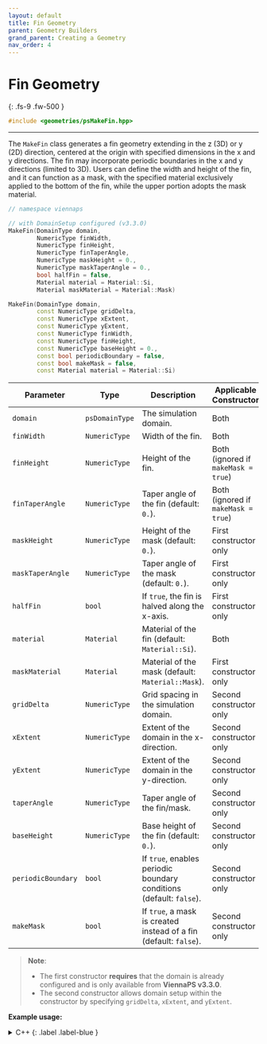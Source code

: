 ```yaml
---
layout: default
title: Fin Geometry
parent: Geometry Builders
grand_parent: Creating a Geometry
nav_order: 4
---
```


# Fin Geometry
{: .fs-9 .fw-500 }

```c++
#include <geometries/psMakeFin.hpp>
```
---

The `MakeFin` class generates a fin geometry extending in the z (3D) or y (2D) direction, centered at the origin with specified dimensions in the x and y directions. The fin may incorporate periodic boundaries in the x and y directions (limited to 3D). Users can define the width and height of the fin, and it can function as a mask, with the specified material exclusively applied to the bottom of the fin, while the upper portion adopts the mask material.

```c++
// namespace viennaps

// with DomainSetup configured (v3.3.0)
MakeFin(DomainType domain,
        NumericType finWidth,
        NumericType finHeight,
        NumericType finTaperAngle,
        NumericType maskHeight = 0.,
        NumericType maskTaperAngle = 0.,
        bool halfFin = false,
        Material material = Material::Si,
        Material maskMaterial = Material::Mask)

MakeFin(DomainType domain,
        const NumericType gridDelta,
        const NumericType xExtent, 
        const NumericType yExtent,
        const NumericType finWidth,
        const NumericType finHeight,
        const NumericType baseHeight = 0.,
        const bool periodicBoundary = false,
        const bool makeMask = false,
        const Material material = Material::Si)
```

| Parameter           | Type           | Description  | Applicable Constructor |
|---------------------|---------------|--------------|------------------------|
| `domain`           | `psDomainType` | The simulation domain. | Both |
| `finWidth`         | `NumericType`  | Width of the fin. | Both |
| `finHeight`        | `NumericType`  | Height of the fin. | Both (ignored if `makeMask = true`) |
| `finTaperAngle`    | `NumericType`  | Taper angle of the fin (default: `0.`). | Both (ignored if `makeMask = true`) |
| `maskHeight`       | `NumericType`  | Height of the mask (default: `0.`). | First constructor only |
| `maskTaperAngle`   | `NumericType`  | Taper angle of the mask (default: `0.`). | First constructor only |
| `halfFin`          | `bool`         | If `true`, the fin is halved along the x-axis. | First constructor only |
| `material`         | `Material`     | Material of the fin (default: `Material::Si`). | Both |
| `maskMaterial`     | `Material`     | Material of the mask (default: `Material::Mask`). | First constructor only |
| `gridDelta`        | `NumericType`  | Grid spacing in the simulation domain. | Second constructor only |
| `xExtent`         | `NumericType`  | Extent of the domain in the x-direction. | Second constructor only |
| `yExtent`         | `NumericType`  | Extent of the domain in the y-direction. | Second constructor only |
| `taperAngle`      | `NumericType`  | Taper angle of the fin/mask. | Second constructor only |
| `baseHeight`      | `NumericType`  | Base height of the fin (default: `0.`). | Second constructor only |
| `periodicBoundary` | `bool`         | If `true`, enables periodic boundary conditions (default: `false`). | Second constructor only |
| `makeMask`        | `bool`         | If `true`, a mask is created instead of a fin (default: `false`). | Second constructor only |

> **Note**:  
> - The first constructor **requires** that the domain is already configured and is only available from **ViennaPS v3.3.0**.  
> - The second constructor allows domain setup within the constructor by specifying `gridDelta`, `xExtent`, and `yExtent`.  

__Example usage:__

<details markdown="1">
<summary markdown="1">
C++
{: .label .label-blue }
</summary>
```c++
// namespace viennaps
// recomended with DomainSetup configured (v3.3.0)
auto domain = SmartPointer<Domain<NumericType, D>>::New(0.5, 10., 10., BoundaryType::REFLECTIVE_BOUNDARY);
MakeFin(domain, 2.5, 5.0, 10., 0., 0., false, Material::Si, Material::Mask).apply();

// without DomainSetup
auto domain = SmartPointer<Domain<NumericType, D>>::New();
MakeFin<NumericType, D>(domain, 0.5, 10.0, 10.0, 5.0, 5.0, 0., false, false,
                        Material::Si)
    .apply();
```
</details>

<details markdown="1">
<summary markdown="1">
Python:
{: .label .label-green }
</summary>
```python
# with DomainSetup configured (v3.3.0)
domain = vps.Domain(0.5, 10., 10., vps.BoundaryType.REFLECTIVE_BOUNDARY)
vps.MakeFin(domain=domain,
            finWidth=2.5,
            finHeight=5.0,
            finTaperAngle=10.,
            maskHeight=5.,
            maskTaperAngle=0.,
            halfFin=False,
            material=vps.Material.Si,
            maskMaterial=vps.Material.Mask
           ).apply()

# without DomainSetup
domain = vps.Domain()
vps.MakeFin(domain=domain,
            gridDelta=0.5,
            xExtent=10.0,
            yExtent=10.0,
            finWidth=2.5,
            finHeight=5.0,
            baseHeight=0.0,
            periodicBoundary=False,
            makeMask=False,
            material=vps.Material.Si,
           ).apply()
```
</details>